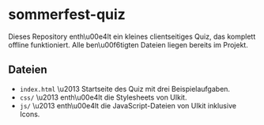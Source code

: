 # sommerfest-quiz

Dieses Repository enth\u00e4lt ein kleines clientseitiges Quiz, das komplett offline funktioniert. Alle ben\u00f6tigten Dateien liegen bereits im Projekt.

## Dateien

- `index.html` \u2013 Startseite des Quiz mit drei Beispielaufgaben.
- `css/` \u2013 enth\u00e4lt die Stylesheets von UIkit.
- `js/` \u2013 enth\u00e4lt die JavaScript-Dateien von UIkit inklusive Icons.


